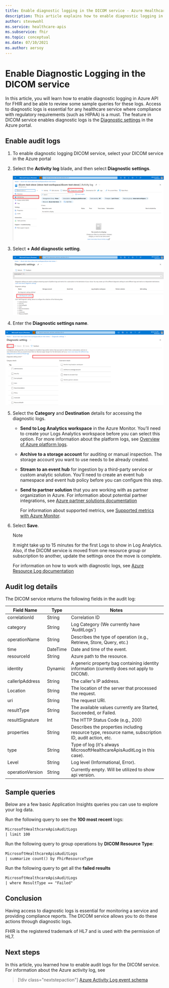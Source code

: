 ```yaml
---
title: Enable diagnostic logging in the DICOM service - Azure Healthcare APIs
description: This article explains how to enable diagnostic logging in the DICOM service.
author: stevewohl
ms.service: healthcare-apis
ms.subservice: fhir
ms.topic: conceptual
ms.date: 07/10/2021
ms.author: aersoy
---
```


# Enable Diagnostic Logging in the DICOM service

In this article, you will learn how to enable diagnostic logging in Azure API for FHIR and be able to review some sample queries for these logs. Access to diagnostic logs is essential for any healthcare service where compliance with regulatory requirements (such as HIPAA) is a must. The feature in DICOM service enables diagnostic logs is the [Diagnostic settings](../../azure-monitor/essentials/diagnostic-settings.md) in the Azure portal. 

## Enable audit logs

1. To enable diagnostic logging DICOM service, select your DICOM service in the Azure portal 
2. Select the **Activity log** blade, and then select **Diagnostic settings**.

   [ ![Azure activity log](media/dicom-activity-log.png) ](media/dicom-activity-log.png#lightbox)

3. Select **+ Add diagnostic setting**.

   [ ![Add Diagnostic settings](media/add-diagnostic-settings.png) ](media/add-diagnostic-settings.png#lightbox)

4. Enter the **Diagnostic settings name**.

[ ![Configure Diagnostic settings](media/configure-diagnostic-settings.png) ](media/configure-diagnostic-settings.png#lightbox)

5. Select the **Category** and **Destination** details for accessing the diagnostic logs.

   * **Send to Log Analytics workspace** in the Azure Monitor. You’ll need to create your Logs Analytics workspace before you can select this option. For more information about the platform logs, see [Overview of Azure platform logs](../../azure-monitor/essentials/platform-logs-overview.md).
   * **Archive to a storage account** for auditing or manual inspection. The storage account you want to use needs to be already created.
   * **Stream to an event hub** for ingestion by a third-party service or custom analytic solution. You’ll need to create an event hub namespace and event hub policy before you can configure this step.
   * **Send to partner solution** that you are working with as partner organization in Azure. For information about potential partner integrations, see [Azure partner solutions documentation](../../partner-solutions/overview.md)

     For information about supported metrics, see [Supported metrics with Azure Monitor](.././../azure-monitor/essentials/metrics-supported.md).

6. Select **Save**.


   > [!Note] 
   > It might take up to 15 minutes for the first Logs to show in Log Analytics. Also, if the DICOM service is moved from one resource group or subscription to another, update the settings once the move is complete. 
 
   For information on how to work with diagnostic logs, see [Azure Resource Log documentation](../../azure-monitor/essentials/platform-logs-overview.md)

## Audit log details

The DICOM service returns the following fields in the audit log: 

|Field Name  |Type  |Notes  |
|---------|---------|---------|
|correlationId|String|Correlation ID
|category|String|Log Category (We currently have 'AuditLogs') 
|operationName|String|Describes the type of operation (e.g., Retrieve, Store, Query, etc.) 
|time|DateTime|Date and time of the event. 
|resourceId|String| Azure path to the resource.
|identity|Dynamic|A generic property bag containing identity information (currently does not apply to DICOM).
|callerIpAddress|String|The caller's IP address.
|Location|String|The location of the server that processed the request.
|uri|String|The request URI.
|resultType|String| The available values currently are Started, Succeeded, or Failed.
|resultSignature|Int|The HTTP Status Code (e.g., 200)
|properties|String|Describes the properties including resource type, resource name, subscription ID, audit action, etc.
|type|String|Type of log (it's always MicrosoftHealthcareApisAuditLog in this case).
|Level|String|Log level (Informational, Error).
|operationVersion|String| Currently empty. Will be utilized to show api version.


## Sample queries

Below are a few basic Application Insights queries you can use to explore your log data.

Run the following query to see the **100 most recent** logs:

```Application Insights
MicrosoftHealthcareApisAuditLogs
| limit 100
```

Run the following query to group operations by **DICOM Resource Type**:

```Application Insights
MicrosoftHealthcareApisAuditLogs 
| summarize count() by FhirResourceType
```

Run the following query to get all the **failed results**

```Application Insights
MicrosoftHealthcareApisAuditLogs 
| where ResultType == "Failed" 
```

## Conclusion

Having access to diagnostic logs is essential for monitoring a service and providing compliance reports. The DICOM service allows you to do these actions through diagnostic logs. 
 
FHIR is the registered trademark of HL7 and is used with the permission of HL7.

## Next steps
In this article, you learned how to enable audit logs for the DICOM service. For information about the Azure activity log, see
 
>[!div class="nextstepaction"]
>[Azure Activity Log event schema](.././../azure-monitor/essentials/activity-log-schema.md)